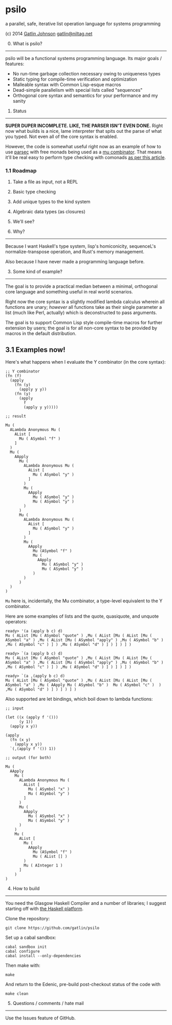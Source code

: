 psilo
=====

a parallel, safe, iterative list operation language for systems programming

(c) 2014 [Gatlin Johnson](http://niltag.net) <gatlin@niltag.net>

0. What is psilo?
---

psilo will be a functional systems programming language. Its major goals /
features:

- No run-time garbage collection necessary owing to uniqueness types
- Static typing for compile-time verification and optimization
- Malleable syntax with Common Lisp-esque macros
- Dead-simple parallelism with special lists called "sequences"
- Orthogonal core syntax and semantics for your performance and my sanity

1. Status
---

**SUPER DUPER INCOMPLETE. LIKE, THE PARSER ISN'T EVEN DONE.** Right now what
builds is a nice, lame interpreter that spits out the parse of what you typed.
Not even all of the core syntax is enabled.

However, the code is somewhat useful right now as an example of how to use
[parsec][parsec] with free monads being used as a [mu combinator][mu]. That
means it'll be real easy to perform type checking with comonads [as per this
article][comonads].

### 1.1 Roadmap

1. Take a file as input, not a REPL
2. Basic type checking
3. Add unique types to the kind system
4. Algebraic data types (as closures)
5. We'll see?

2. Why?
---

Because I want Haskell's type system, lisp's homiconicity, sequenceL's
normalize-transpose operation, and Rust's memory management.

Also because I have never made a programming language before.

3. Some kind of example?
---

The goal is to provide a practical median between a minimal, orthogonal core
language and something useful in real world scenarios.

Right now the core syntax is a slightly modified lambda calculus wherein all
functions are unary; *however* all functions take as their single parameter a
list (much like Perl, actually) which is deconstructed to pass arguments.

The goal is to support Common Lisp style compile-time macros for further
extension by users; the goal is for all non-core syntax to be provided by
macros in the default distribution.

3.1 Examples now!
---

Here's what happens when I evaluate the Y combinator (in the core syntax):

    ;; Y combinator
    (fn (f)
      (apply
        (fn (y)
          (apply y y))
        (fn (y)
          (apply
            f
            (apply y y)))))

    ;; result

    Mu (
      ALambda Anonymous Mu (
        AList [
          Mu ( ASymbol "f" )
        ]
      )
      Mu (
        AApply
          Mu (
            ALambda Anonymous Mu (
              AList [
                Mu ( ASymbol "y" )
              ]
            )
            Mu (
              AApply
                Mu ( ASymbol "y" )
                Mu ( ASymbol "y" )
            )
          )
          Mu (
            ALambda Anonymous Mu (
              AList [
                Mu ( ASymbol "y" )
              ]
            )
            Mu (
              AApply
                Mu (ASymbol "f" )
                Mu (
                  AApply
                    Mu ( ASymbol "y" )
                    Mu ( ASymbol "y" )
                )
            )
          )
      )
    )

`Mu` here is, incidentally, the Mu combinator, a type-level equivalent to the Y combinator.

Here are some examples of lists and the quote, quasiquote, and unquote operators:

    ready> '(a (apply b c) d)
    Mu ( AList [Mu ( ASymbol "quote" ) ,Mu ( AList [Mu ( AList [Mu ( ASymbol "a" ) ,Mu ( AList [Mu ( ASymbol "apply" ) ,Mu ( ASymbol "b" ) ,Mu ( ASymbol "c" ) ] ) ,Mu ( ASymbol "d" ) ] ) ] ) ] )

    ready> `(a (apply b c) d)
    Mu ( AList [Mu ( ASymbol "quote" ) ,Mu ( AList [Mu ( AList [Mu ( ASymbol "a" ) ,Mu ( AList [Mu ( ASymbol "apply" ) ,Mu ( ASymbol "b" ) ,Mu ( ASymbol "c" ) ] ) ,Mu ( ASymbol "d" ) ] ) ] ) ] )

    ready> `(a ,(apply b c) d)
    Mu ( AList [Mu ( ASymbol "quote" ) ,Mu ( AList [Mu ( AList [Mu ( ASymbol "a" ) ,Mu ( AApply Mu ( ASymbol "b" )  Mu ( ASymbol "c" )  ) ,Mu ( ASymbol "d" ) ] ) ] ) ] ) 

Also supported are let bindings, which boil down to lambda functions:

    ;; input

    (let ((x (apply f '()))
          (y 1))
      (apply x y))

    (apply
      (fn (x y)
        (apply x y))
      `(,(apply f '()) 1))

    ;; output (for both)

    Mu (
      AApply
        Mu (
          ALambda Anonymous Mu (
            AList [
              Mu ( ASymbol "x" )
              Mu ( ASymbol "y" )
            ]
          )
          Mu (
            AApply
              Mu ( ASymbol "x" )
              Mu ( ASymbol "y" )
          )
        )
        Mu (
          AList [
            Mu (
              AApply
                Mu (ASymbol "f" )
                Mu ( AList [] )
            )
            Mu ( AInteger 1 )
          ]
        )
    )

4. How to build
---

You need the Glasgow Haskell Compiler and a number of libraries; I suggest
starting off with [the Haskell platform][haskellplatform].

Clone the repository:

    git clone https://github.com/gatlin/psilo

Set up a cabal sandbox:

    cabal sandbox init
    cabal configure
    cabal install --only-dependencies

Then make with:

    make

And return to the Edenic, pre-build post-checkout status of the code with

    make clean

5. Questions / comments / hate mail
---

Use the Issues feature of GitHub.

[parsec]: http://hackage.haskell.org/package/parsec

[mu]:
http://debasishg.blogspot.com/2012/01/learning-type-level-fixpoint-combinator.html

[comonads]: http://brianmckenna.org/blog/type_annotation_cofree

[haskellplatform]: http://haskell.org/platform
